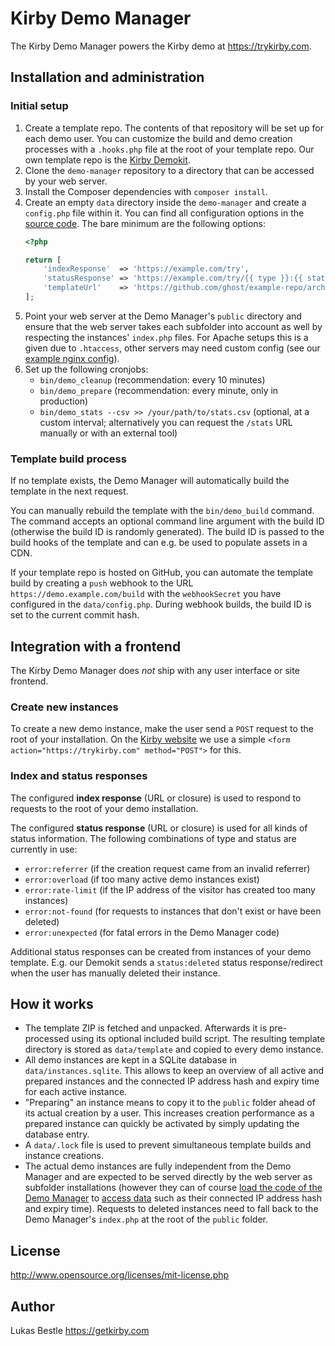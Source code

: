 # Kirby Demo Manager

The Kirby Demo Manager powers the Kirby demo at <https://trykirby.com>.

## Installation and administration

### Initial setup

1. Create a template repo. The contents of that repository will be set up for each demo user. You can customize the build and demo creation processes with a `.hooks.php` file at the root of your template repo. Our own template repo is the [Kirby Demokit](https://github.com/getkirby/demokit).
2. Clone the `demo-manager` repository to a directory that can be accessed by your web server.
3. Install the Composer dependencies with `composer install`.
4. Create an empty `data` directory inside the `demo-manager` and create a `config.php` file within it. You can find all configuration options in the [source code](src/Demo/Config.php). The bare minimum are the following options:
    ```php
    <?php
    
    return [
        'indexResponse'  => 'https://example.com/try',
        'statusResponse' => 'https://example.com/try/{{ type }}:{{ status }}',
        'templateUrl'    => 'https://github.com/ghost/example-repo/archive/{{ buildId }}.zip#example-repo-{{ buildId }}'
    ];
    ```
5. Point your web server at the Demo Manager's `public` directory and ensure that the web server takes each subfolder into account as well by respecting the instances' `index.php` files. For Apache setups this is a given due to `.htaccess`, other servers may need custom config (see our [example nginx config](etc/nginx.conf)).
6. Set up the following cronjobs:
   - `bin/demo_cleanup` (recommendation: every 10 minutes)
   - `bin/demo_prepare` (recommendation: every minute, only in production)
   - `bin/demo_stats --csv >> /your/path/to/stats.csv` (optional, at a custom interval; alternatively you can request the `/stats` URL manually or with an external tool)

### Template build process

If no template exists, the Demo Manager will automatically build the template in the next request.

You can manually rebuild the template with the `bin/demo_build` command. The command accepts an optional command line argument with the build ID (otherwise the build ID is randomly generated). The build ID is passed to the build hooks of the template and can e.g. be used to populate assets in a CDN.

If your template repo is hosted on GitHub, you can automate the template build by creating a `push` webhook to the URL `https://demo.example.com/build` with the `webhookSecret` you have configured in the `data/config.php`. During webhook builds, the build ID is set to the current commit hash.

## Integration with a frontend

The Kirby Demo Manager does *not* ship with any user interface or site frontend.

### Create new instances

To create a new demo instance, make the user send a `POST` request to the root of your installation. On the [Kirby website](https://getkirby.com/try) we use a simple `<form action="https://trykirby.com" method="POST">` for this.

### Index and status responses

The configured **index response** (URL or closure) is used to respond to requests to the root of your demo installation.

The configured **status response** (URL or closure) is used for all kinds of status information. The following combinations of type and status are currently in use:

- `error:referrer` (if the creation request came from an invalid referrer)
- `error:overload` (if too many active demo instances exist)
- `error:rate-limit` (if the IP address of the visitor has created too many instances)
- `error:not-found` (for requests to instances that don't exist or have been deleted)
- `error:unexpected` (for fatal errors in the Demo Manager code)

Additional status responses can be created from instances of your demo template. E.g. our Demokit sends a `status:deleted` status response/redirect when the user has manually deleted their instance.

## How it works

- The template ZIP is fetched and unpacked. Afterwards it is pre-processed using its optional included build script. The resulting template directory is stored as `data/template` and copied to every demo instance.
- All demo instances are kept in a SQLite database in `data/instances.sqlite`. This allows to keep an overview of all active and prepared instances and the connected IP address hash and expiry time for each active instance.
- "Preparing" an instance means to copy it to the `public` folder ahead of its actual creation by a user. This increases creation performance as a prepared instance can quickly be activated by simply updating the database entry.
- A `data/.lock` file is used to prevent simultaneous template builds and instance creations.
- The actual demo instances are fully independent from the Demo Manager and are expected to be served directly by the web server as subfolder installations (however they can of course [load the code of the Demo Manager](https://github.com/getkirby/demokit/blob/main/index.php) to [access data](https://github.com/getkirby/demokit/blob/main/site/plugins/demo/index.php) such as their connected IP address hash and expiry time). Requests to deleted instances need to fall back to the Demo Manager's `index.php` at the root of the `public` folder.

## License

<http://www.opensource.org/licenses/mit-license.php>

## Author

Lukas Bestle <https://getkirby.com>
